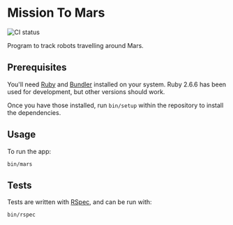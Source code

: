 # Mission To Mars

![CI status](https://github.com/matt-thomson/mission-to-mars/workflows/CI/badge.svg)

Program to track robots travelling around Mars.

## Prerequisites

You'll need [Ruby](https://www.ruby-lang.org) and [Bundler](https://bundler.io/) installed on your system.  Ruby 2.6.6 has been used for development, but other versions should work.

Once you have those installed, run `bin/setup` within the repository to install the dependencies.

## Usage

To run the app:

```
bin/mars
```

## Tests

Tests are written with [RSpec](https://rspec.info/), and can be run with:

```
bin/rspec
```
